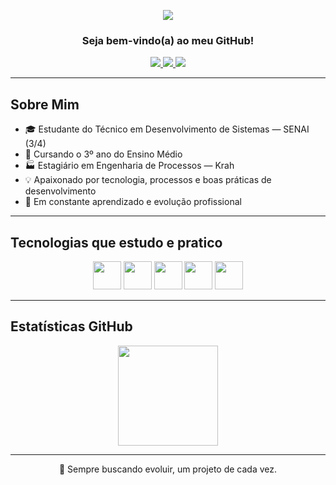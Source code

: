 <p align="center">
  <img src="https://capsule-render.vercel.app/api?type=waving&color=FFFFFF,50:2C5364,100:203A43&height=150&section=header&text=Carlos%20Jhonne&fontSize=40&fontAlign=center&animation=fadeIn&fontColor=FFFFFF" />
</p>

<h3 align="center">Seja bem-vindo(a) ao meu GitHub!</h3>

<div align="center">
  
  <a href="mailto:carlosjhonne7@gmail.com">
    <img src="https://img.shields.io/badge/Gmail-D14836?style=for-the-badge&logo=gmail&logoColor=white" />
  </a>
  <a href="https://www.linkedin.com/in/carlos-jhonne-8096a42a5/">
    <img src="https://img.shields.io/badge/LinkedIn-0077B5?style=for-the-badge&logo=linkedin&logoColor=white" />
  </a>
  <a href="https://www.instagram.com/carlos_jhonness/">
    <img src="https://img.shields.io/badge/Instagram-E4405F?style=for-the-badge&logo=instagram&logoColor=white" />
  </a>

</div>

---

## Sobre Mim

- 🎓 Estudante do Técnico em Desenvolvimento de Sistemas — SENAI (3/4)  
- 🎒 Cursando o 3º ano do Ensino Médio  
- 🏭 Estagiário em Engenharia de Processos — Krah  
- 💡 Apaixonado por tecnologia, processos e boas práticas de desenvolvimento  
- 🚀 Em constante aprendizado e evolução profissional  
---

## Tecnologias que estudo e pratico

<div align="center">
  <img src="https://cdn.jsdelivr.net/gh/devicons/devicon/icons/java/java-original.svg" width="45px" />
  <img src="https://cdn.jsdelivr.net/gh/devicons/devicon/icons/spring/spring-original.svg" width="45px" />
  <img src="https://cdn.jsdelivr.net/gh/devicons/devicon/icons/mysql/mysql-original.svg" width="45px" />
  <img src="https://cdn.jsdelivr.net/gh/devicons/devicon/icons/html5/html5-original.svg" width="45px" />
  <img src="https://cdn.jsdelivr.net/gh/devicons/devicon/icons/css3/css3-original.svg" width="45px" />
</div>

---

## Estatísticas GitHub

<div align="center">
  <img height="160em" src="https://github-readme-stats.vercel.app/api?username=JhonneSB&show_icons=true&theme=tokyonight&hide_title=true"/>
</div>

---

<p align="center">🚀 Sempre buscando evoluir, um projeto de cada vez.</p>

